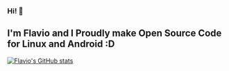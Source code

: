 ### Hi! 👋

## I'm Flavio and I Proudly make Open Source Code for Linux and Android :D

[![Flavio's GitHub stats](https://github-readme-stats.vercel.app/api?username=flavioislima)](https://github.com/anuraghazra/github-readme-stats)

